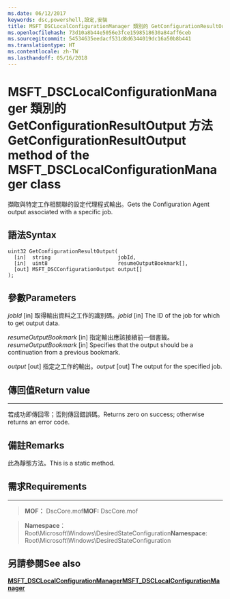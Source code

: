```yaml
---
ms.date: 06/12/2017
keywords: dsc,powershell,設定,安裝
title: MSFT_DSCLocalConfigurationManager 類別的 GetConfigurationResultOutput 方法
ms.openlocfilehash: 73d10a8b44e5056e3fce1598518630a84aff6ceb
ms.sourcegitcommit: 54534635eedacf531d8d6344019dc16a50b8b441
ms.translationtype: HT
ms.contentlocale: zh-TW
ms.lasthandoff: 05/16/2018
---
```

# <a name="getconfigurationresultoutput-method-of-the-msftdsclocalconfigurationmanager-class"></a><span data-ttu-id="b9092-103">MSFT_DSCLocalConfigurationManager 類別的 GetConfigurationResultOutput 方法</span><span class="sxs-lookup"><span data-stu-id="b9092-103">GetConfigurationResultOutput method of the MSFT_DSCLocalConfigurationManager class</span></span>

<span data-ttu-id="b9092-104">擷取與特定工作相關聯的設定代理程式輸出。</span><span class="sxs-lookup"><span data-stu-id="b9092-104">Gets the Configuration Agent output associated with a specific job.</span></span>

<a name="syntax"></a><span data-ttu-id="b9092-105">語法</span><span class="sxs-lookup"><span data-stu-id="b9092-105">Syntax</span></span>
------

```mof
uint32 GetConfigurationResultOutput(
  [in]  string                      jobId,
  [in]  uint8                       resumeOutputBookmark[],
  [out] MSFT_DSCConfigurationOutput output[]
);
```

<a name="parameters"></a><span data-ttu-id="b9092-106">參數</span><span class="sxs-lookup"><span data-stu-id="b9092-106">Parameters</span></span>
----------

<span data-ttu-id="b9092-107">*jobId* \[in\] 取得輸出資料之工作的識別碼。</span><span class="sxs-lookup"><span data-stu-id="b9092-107">*jobId* \[in\] The ID of the job for which to get output data.</span></span>

<span data-ttu-id="b9092-108">*resumeOutputBookmark* \[in\] 指定輸出應該接續前一個書籤。</span><span class="sxs-lookup"><span data-stu-id="b9092-108">*resumeOutputBookmark* \[in\] Specifies that the output should be a continuation from a previous bookmark.</span></span>

<span data-ttu-id="b9092-109">*output* \[out\] 指定之工作的輸出。</span><span class="sxs-lookup"><span data-stu-id="b9092-109">*output* \[out\] The output for the specified job.</span></span>

## <a name="return-value"></a><span data-ttu-id="b9092-110">傳回值</span><span class="sxs-lookup"><span data-stu-id="b9092-110">Return value</span></span>
------------

<span data-ttu-id="b9092-111">若成功即傳回零；否則傳回錯誤碼。</span><span class="sxs-lookup"><span data-stu-id="b9092-111">Returns zero on success; otherwise returns an error code.</span></span>

## <a name="remarks"></a><span data-ttu-id="b9092-112">備註</span><span class="sxs-lookup"><span data-stu-id="b9092-112">Remarks</span></span>

<span data-ttu-id="b9092-113">此為靜態方法。</span><span class="sxs-lookup"><span data-stu-id="b9092-113">This is a static method.</span></span>

## <a name="requirements"></a><span data-ttu-id="b9092-114">需求</span><span class="sxs-lookup"><span data-stu-id="b9092-114">Requirements</span></span>
------------
><span data-ttu-id="b9092-115">**MOF：** DscCore.mof</span><span class="sxs-lookup"><span data-stu-id="b9092-115">**MOF:** DscCore.mof</span></span>

><span data-ttu-id="b9092-116">**Namespace**：Root\Microsoft\Windows\DesiredStateConfiguration</span><span class="sxs-lookup"><span data-stu-id="b9092-116">**Namespace**: Root\Microsoft\Windows\DesiredStateConfiguration</span></span>


## <a name="see-also"></a><span data-ttu-id="b9092-117">另請參閱</span><span class="sxs-lookup"><span data-stu-id="b9092-117">See also</span></span>


[<span data-ttu-id="b9092-118">**MSFT_DSCLocalConfigurationManager**</span><span class="sxs-lookup"><span data-stu-id="b9092-118">**MSFT_DSCLocalConfigurationManager**</span></span>](msft-dsclocalconfigurationmanager.md)